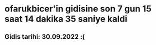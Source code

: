# ofarukbicer'in gidisine son 7 gun 15 saat 14 dakika 35 saniye kaldi

## Gidis tarihi: 30.09.2022 :(